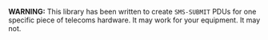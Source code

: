 
**WARNING:**
This library has been written to create `SMS-SUBMIT` PDUs
for one specific piece of telecoms hardware.
It may work for your equipment.
It may not.

